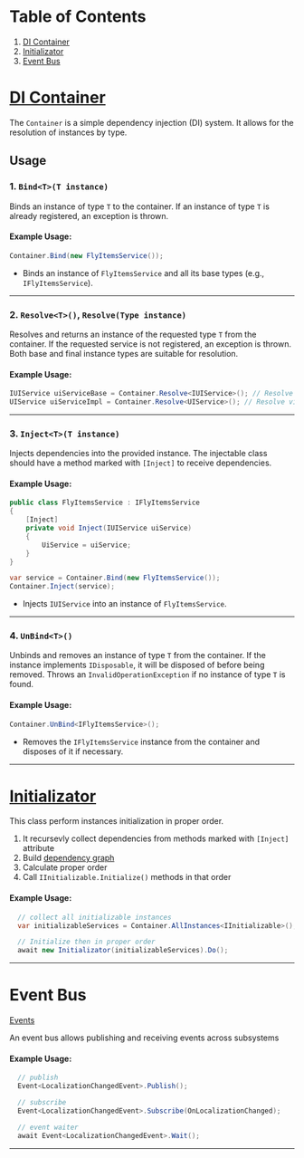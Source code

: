 # Table of Contents

1. [DI Container](#di-container)
2. [Initializator](#initializator)
3. [Event Bus](#event-bus)


# [DI Container](./DiContainer)

The `Container` is a simple dependency injection (DI) system. It allows for the resolution of instances by type.

## Usage

### 1. `Bind<T>(T instance)`

Binds an instance of type `T` to the container. If an instance of type `T` is already registered, an exception is thrown.

#### Example Usage:

```csharp
Container.Bind(new FlyItemsService());
```

- Binds an instance of `FlyItemsService` and all its base types (e.g., `IFlyItemsService`).

---

### 2. `Resolve<T>()`, `Resolve(Type instance)`

Resolves and returns an instance of the requested type `T` from the container. If the requested service is not registered, an exception is thrown.
Both base and final instance types are suitable for resolution.

#### Example Usage:

```csharp
IUIService uiServiceBase = Container.Resolve<IUIService>(); // Resolve via base type 
UIService uiServiceImpl = Container.Resolve<UIService>(); // Resolve via implementation type
```
---

### 3. `Inject<T>(T instance)`

Injects dependencies into the provided instance. The injectable class should have a method marked with `[Inject]` to receive dependencies.

#### Example Usage:

```csharp
public class FlyItemsService : IFlyItemsService
{
    [Inject]
    private void Inject(IUIService uiService)
    {
        UiService = uiService;
    }
}

var service = Container.Bind(new FlyItemsService());
Container.Inject(service);
```
- Injects `IUIService` into an instance of `FlyItemsService`.

---

### 4. `UnBind<T>()`

Unbinds and removes an instance of type `T` from the container. If the instance implements `IDisposable`, it will be disposed of before being removed. Throws an `InvalidOperationException` if no instance of type `T` is found.

#### Example Usage:

```csharp
Container.UnBind<IFlyItemsService>();
```

- Removes the `IFlyItemsService` instance from the container and disposes of it if necessary.

---

# [Initializator](./Initializator)

This class perform instances initialization in proper order. 
1. It recursevly collect dependencies from methods marked with `[Inject]` attribute
2. Build [dependency graph](./Initializator/DependencyGraph.cs)
3. Calculate proper order
4. Call `IInitializable.Initialize()` methods in that order

#### Example Usage:

```csharp
  // collect all initializable instances
  var initializableServices = Container.AllInstances<IInitializable>();

  // Initialize then in proper order
  await new Initializator(initializableServices).Do();
```
---

# Event Bus

[Events](./Events/Event.cs)

An event bus allows publishing and receiving events across subsystems

#### Example Usage:

```csharp
  // publish
  Event<LocalizationChangedEvent>.Publish();

  // subscribe 
  Event<LocalizationChangedEvent>.Subscribe(OnLocalizationChanged);

  // event waiter
  await Event<LocalizationChangedEvent>.Wait();
```
---
